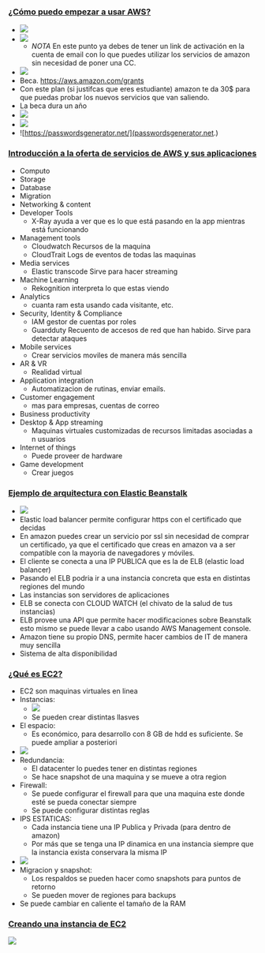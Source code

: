 ### [¿Cómo puedo empezar a usar AWS?](https://platzi.com/clases/1323-aws-cloud/12574-como-puedo-empezar-a-usar-aws/)
- ![](https://trello-attachments.s3.amazonaws.com/5b014dcaf4507eacfc1b4540/5e3de4638099128d5381b037/7aff613ae8b5ec4e8822b2fa4fc96f5b/image.png)
- ![](https://trello-attachments.s3.amazonaws.com/5b014dcaf4507eacfc1b4540/5e3de4638099128d5381b037/0a7c6bec382cecf271eddf91e7f83c86/image.png)
  - *NOTA* En este punto ya debes de tener un link de activación en la cuenta de email con lo que puedes utilizar los servicios de amazon sin necesidad de poner una CC.
- ![](https://trello-attachments.s3.amazonaws.com/5b014dcaf4507eacfc1b4540/5e3de4638099128d5381b037/b65848664cf702390ffd5d871fa254d5/image.png)
- Beca. https://aws.amazon.com/grants
- Con este plan (si justifcas que eres estudiante) amazon te da 30$ para que puedas probar los nuevos servicios que van saliendo.
- La beca dura un año
- ![](https://trello-attachments.s3.amazonaws.com/5b014dcaf4507eacfc1b4540/5e3de4638099128d5381b037/c880ec1c27249a264c7f6c7ebd05f24a/image.png)
- ![](https://trello-attachments.s3.amazonaws.com/5b014dcaf4507eacfc1b4540/5e3de4638099128d5381b037/433093fc3a9db525631c66ebdb0d5a3a/image.png)
- ![https://passwordsgenerator.net/](passwordsgenerator.net.)

### [Introducción a la oferta de servicios de AWS y sus aplicaciones](https://platzi.com/clases/1323-aws-cloud/12575-introduccion-a-la-oferta-de-servicios-de-aws-y-sus/)
- Computo
- Storage
- Database
- Migration
- Networking & content
- Developer Tools
  - X-Ray ayuda a ver que es lo que está pasando en la app mientras está funcionando
- Management tools
  - Cloudwatch Recursos de la maquina
  - CloudTrait Logs de eventos de todas las maquinas
- Media services
  - Elastic transcode Sirve para hacer streaming
- Machine Learning
  - Rekognition interpreta lo que estas viendo
- Analytics
  - cuanta ram esta usando cada visitante, etc.
- Security, Identity & Compliance
  - IAM gestor de cuentas por roles
  - Guardduty  Recuento de accesos de red que han habido. Sirve para detectar ataques
- Mobile services
  - Crear servicios moviles de manera más sencilla
- AR & VR
  - Realidad virtual
- Application integration
  - Automatizacion de rutinas, enviar emails.
- Customer engagement
  - mas para empresas, cuentas de correo
- Business productivity
- Desktop & App streaming
  - Maquinas virtuales customizadas de recursos limitadas asociadas a n usuarios
- Internet of things
  - Puede proveer de hardware 
- Game development
  - Crear juegos

### [Ejemplo de arquitectura con Elastic Beanstalk](https://platzi.com/clases/1323-aws-cloud/12576-ejemplo-de-arquitectura-con-elastick-beanstalk/)
- ![](https://trello-attachments.s3.amazonaws.com/5b014dcaf4507eacfc1b4540/5e3de4638099128d5381b037/7b138c276e40bb3fe177b5d7accae870/image.png)
- Elastic load balancer permite configurar https con el certificado que decidas
- En amazon puedes crear un servicio por ssl sin necesidad de comprar un certificado, ya que el certificado que creas en amazon va a ser compatible con la mayoria de navegadores y móviles.
- El cliente se conecta a una IP PUBLICA que es la de ELB (elastic load balancer)
- Pasando el ELB podria ir a una instancia concreta que esta en distintas regiones del mundo
- Las instancias son servidores de aplicaciones
- ELB se conecta con CLOUD WATCH (el chivato de la salud de tus instancias)
- ELB provee una API que permite hacer modificaciones sobre Beanstalk esto mismo se puede llevar a cabo usando AWS Management console.
- Amazon tiene su propio DNS, permite hacer cambios de IT de manera muy sencilla
- Sistema de alta disponibilidad

### [¿Qué es EC2?](https://platzi.com/clases/1323-aws-cloud/12577-que-es-ec2/)
- EC2 son maquinas virtuales en linea 
- Instancias:
  - ![](https://trello-attachments.s3.amazonaws.com/5b014dcaf4507eacfc1b4540/5e3de4638099128d5381b037/f2e8a990ff040aca145df18ee853e208/image.png)
  - Se pueden crear distintas llasves 
- El espacio:
  - Es económico, para desarrollo con 8 GB de hdd es suficiente. Se puede ampliar a posteriori
- ![](https://trello-attachments.s3.amazonaws.com/5b014dcaf4507eacfc1b4540/5e3de4638099128d5381b037/951e4c7e27f337bf811d4b92ccebfea9/image.png)
- Redundancia:
  - El datacenter lo puedes tener en distintas regiones
  - Se hace snapshot de una maquina y se mueve a otra region
- Firewall:
  - Se puede configurar el firewall para que una maquina este donde esté se pueda conectar siempre
  - Se puede configurar distintas reglas
- IPS ESTATICAS:
  - Cada instancia tiene una IP Publica y Privada (para dentro de amazon)
  - Por más que se tenga una IP dinamica en una instancia siempre que la instancia exista conservara la misma IP
- ![](https://trello-attachments.s3.amazonaws.com/5b014dcaf4507eacfc1b4540/5e3de4638099128d5381b037/85164e76fb9d085cb65f78dec04990c8/image.png)
- Migracion y snapshot:
  - Los respaldos se pueden hacer como snapshots para puntos de retorno
  - Se pueden mover de regiones para backups
- Se puede cambiar en caliente el tamaño de la RAM

### [Creando una instancia de EC2](https://platzi.com/clases/1323-aws-cloud/12578-creando-una-instancia-de-ec2/)
![](https://trello-attachments.s3.amazonaws.com/5e3de4638099128d5381b037/1002x524/5cb9545ce9449e55ea22bbd6f2df2892/image.png)
